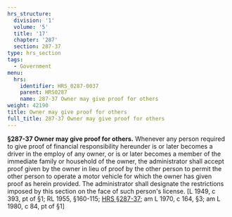 ```yaml
---
hrs_structure:
  division: '1'
  volume: '5'
  title: '17'
  chapter: '287'
  section: 287-37
type: hrs_section
tags:
  - Government
menu:
  hrs:
    identifier: HRS_0287-0037
    parent: HRS0287
    name: 287-37 Owner may give proof for others
weight: 42190
title: Owner may give proof for others
full_title: 287-37 Owner may give proof for others
---
```

**§287-37 Owner may give proof for others.** Whenever any person required to give proof of financial responsibility hereunder is or later becomes a driver in the employ of any owner, or is or later becomes a member of the immediate family or household of the owner, the administrator shall accept proof given by the owner in lieu of proof by the other person to permit the other person to operate a motor vehicle for which the owner has given proof as herein provided. The administrator shall designate the restrictions imposed by this section on the face of such person's license. [L 1949, c 393, pt of §1; RL 1955, §160-115; [HRS §287-37](/title-17/chapter-287/section-287-37/); am L 1970, c 164, §3; am L 1980, c 84, pt of §1]